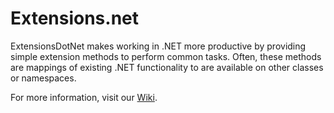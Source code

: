 # Extensions.net

ExtensionsDotNet makes working in .NET more productive by providing simple extension methods to perform common tasks. Often, these methods are mappings of existing .NET functionality to are available on other classes or namespaces.

For more information, visit our [Wiki](https://github.com/adyle5/ExtensionsDotNet/wiki). 
